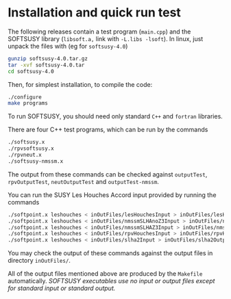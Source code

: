 # Installation and quick run test

The following releases contain a test program (`main.cpp`) and the SOFTSUSY library (`libsoft.a,` link with `-L.libs -lsoft`). In linux, just unpack the files with (eg for `softsusy-4.0`)
```bash
gunzip softsusy-4.0.tar.gz
tar -xvf softsusy-4.0.tar 
cd softsusy-4.0
```

Then, for simplest installation, to compile the code:
```bash
./configure
make programs
```

To run SOFTSUSY, you should need only standard `C++` and `fortran` libraries.

There are four C++ test programs, which can be run by the commands 
```bash
./softsusy.x
./rpvsoftsusy.x 
./rpvneut.x
./softsusy-nmssm.x
```
The output from these commands can be checked against `outputTest`,
`rpvOutputTest`, `neutOutputTest` and `outputTest-nmssm`.

You can run the SUSY Les Houches Accord input provided by running the commands
```bash
./softpoint.x leshouches < inOutFiles/lesHouchesInput > inOutFiles/lesHouchesOutput
./softpoint.x leshouches < inOutFiles/nmssmSLHAnoZ3Input > inOutFiles/nmssmSLHAnoZ3Output
./softpoint.x leshouches < inOutFiles/nmssmSLHAZ3Input > inOutFiles/nmssmSLHAZ3Output
./softpoint.x leshouches < inOutFiles/rpvHouchesInput > inOutFiles/rpvHouchesOutput
./softpoint.x leshouches < inOutFiles/slha2Input > inOutFiles/slha2Output
```
You may check the output of these commands against the output files
in directory `inOutFiles/`.

All of the output files mentioned above are produced by the `Makefile` automatically.
*SOFTSUSY executables use no input or output files except for standard input or standard output.*
